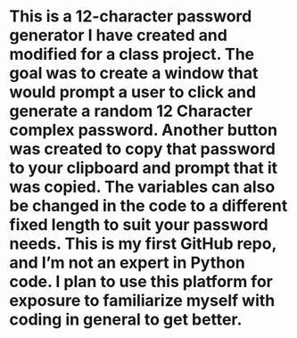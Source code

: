 # This is a 12-character password generator I have created and modified for a class project. The goal was to create a window that would prompt a user to click and generate a random 12 Character complex password. Another button was created to copy that password to your clipboard and prompt that it was copied. The variables can also be changed in the code to a different fixed length to suit your password needs. This is my first GitHub repo, and I’m not an expert in Python code. I plan to use this platform for exposure to familiarize myself with coding in general to get better.


